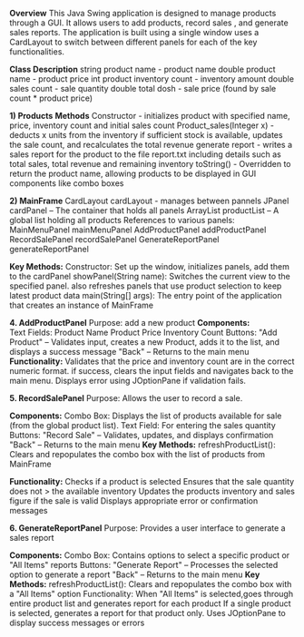 **Overview**
This Java Swing application is designed to manage products through a GUI. It allows users to add products, record sales , and generate sales reports. The application is built using a single window uses a CardLayout to switch between different panels for each of the key functionalities. 

<!-- ----------------------------------------------------------------------------------------------------------------------------------------- -->

**Class Description**
string product name - product name
double product name - product price
int product inventory count - inventory amount 
double sales count - sale quantity
double total dosh - sale price (found by sale count * product price)

**1) Products**
**Methods**
Constructor - initializes product with specified name, price, inventory count and initial sales count 
Product_sales(Integer x) - deducts x units from the inventory if sufficient stock is available, updates the sale count, and recalculates the total revenue
generate report - writes a sales report for the product to the file report.txt including details such as total sales, total revenue and remaining inventory
toString() - Overridden to return the product name, allowing products to be displayed in GUI components like combo boxes

<!-- ----------------------------------------------------------------------------------------------------------------------------------------- -->

**2) MainFrame**
CardLayout cardLayout - manages between pannels 
JPanel cardPanel – The container that holds all panels
ArrayList<Product> productList – A global list holding all products 
References to various panels:
    MainMenuPanel mainMenuPanel
    AddProductPanel addProductPanel
    RecordSalePanel recordSalePanel
    GenerateReportPanel generateReportPanel

**Key Methods:** 
   Constructor:
    Set up the window, initializes panels, add them to the cardPanel
    showPanel(String name):
    Switches the current view to the specified panel. also refreshes panels that use product selection to keep latest product data 
    main(String[] args):
    The entry point of the application that creates an instance of MainFrame

<!-- ----------------------------------------------------------------------------------------------------------------------------------------- -->

**4. AddProductPanel**
Purpose:
add a new product
**Components:**    
Text Fields:
        Product Name
        Product Price
        Inventory Count
    Buttons:
        "Add Product" – Validates input, creates a new Product, adds it to the list, and displays a success message
        "Back" – Returns to the main menu
**Functionality:**
    Validates that the price and inventory count are in the correct numeric format. if success, clears the input fields and navigates back to the main menu. 
    Displays error using JOptionPane if validation fails.

<!-- ----------------------------------------------------------------------------------------------------------------------------------------- -->

**5. RecordSalePanel**
Purpose:
Allows the user to record a sale.

**Components:**
    Combo Box:
    Displays the list of products available for sale (from the global product list).
    Text Field:
    For entering the sales quantity
    Buttons:
        "Record Sale" – Validates, updates, and displays confirmation
        "Back" – Returns to the main menu
**Key Methods:** 
    refreshProductList():
    Clears and repopulates the combo box with the list of products from MainFrame

**Functionality:**
    Checks if a product is selected
    Ensures that the sale quantity does not > the available inventory
    Updates the products inventory and sales figure if the sale is valid
    Displays appropriate error or confirmation messages

<!-- ----------------------------------------------------------------------------------------------------------------------------------------- -->

**6. GenerateReportPanel**
Purpose:
Provides a user interface to generate a sales report

**Components:**
    Combo Box:
    Contains options to select a specific product or "All Items" reports
    Buttons:
        "Generate Report" – Processes the selected option to generate a report
        "Back" – Returns to the main menu
**Key Methods:**
    refreshProductList():
    Clears and repopulates the combo box with a "All Items" option
Functionality:
    When "All Items" is selected,goes through entire product list and generates report for each product
    If a single product is selected, generates a report for that product only.
    Uses JOptionPane to display success messages or errors 

<!-- ----------------------------------------------------------------------------------------------------------------------------------------- -->
